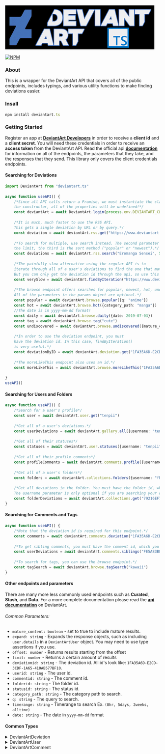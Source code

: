 ![DeviantArt.ts](images/deviantart.tslogo.gif)

[![NPM](https://nodei.co/npm/deviantart.ts.png)](https://nodei.co/npm/deviantart.ts/)

### About
This is a wrapper for the DeviantArt API that covers all of the public endpoints, includes typings, and various utility functions to make finding deviations easier. 

### Insall
```ts
npm install deviantart.ts
```

### Getting Started
Register an app at [**DeviantArt Developers**](https://www.deviantart.com/developers/) in order to receive a **client id** and a **client secret**. You will need these credentials in order to receive an **access token** from the DeviantArt API. Read the official api [**documentation**](https://www.deviantart.com/developers/http/v1/20160316) for information on all of the endpoints, the parameters that they take, and the responses that they send. This library only covers the client credentials endpoints.

#### Searching for Deviations
```ts
import DeviantArt from "deviantart.ts"

async function useAPI() {
    /*Since all API calls return a Promise, we must instantiate the class using an asynchronous method. Don't use
    the constructor, all of the properties will be undefined!*/
    const deviantArt = await DeviantArt.login(process.env.DEVIANTART_CLIENT_ID, process.env.DEVIANTART_CLIENT_SECRET)

    /*It is much, much faster to use the RSS API.
    This gets a single deviation by URL or by query.*/
    const deviation = await deviantArt.rss.get("https://www.deviantart.com/fhilippe124/art/Sagiri-Izumi-Eromanga-sensei-fanart-678288299")

    /*To search for multiple, use search instead. The second parameter is 
    the limit, the third is the sort method ("popular" or "newest").*/
    const deviations = await deviantArt.rss.search("Eromanga Sensei", 50, "popular")

    /*The painfully slow alternative using the regular API is to 
    iterate through all of a user's deviations to find the one that matches the URL.
    But you can only get the deviation id through the api, so use this instead if you need it.*/
    const verySlow = await deviantArt.findByIteration("https://www.deviantart.com/fhilippe124/art/Yamada-Elf-Eromanga-sensei-fanart-678701561")

    /*The browse endpoint offers searches for popular, newest, hot, undiscovered, etc. deviations.
    All of the parameters in the params object are optional.*/
    const popular = await deviantArt.browse.popular({q: "anime"})
    const hot = await deviantArt.browse.hot({category_path: "manga"})
    //The date is in yyyy-mm-dd format!
    const daily = await deviantArt.browse.daily({date: 2019-07-03})
    const tag = await deviantArt.browse.tag("cute")
    const undiscovered = await deviantArt.browse.undiscovered({mature_content: true})

    /*In order to use the deviation endpoint, you must 
    have the deviation id. In this case, findByIteration()
    is very useful.*/
    const deviationByID = await deviantArt.deviation.get("1FA35A6D-E2CD-3CDF-1A65-410AB577BF10")

    /*The moreLikeThis endpoint also uses an id.*/
    const moreLikeThis = await deviantArt.browse.moreLikeThis("1FA35A6D-E2CD-3CDF-1A65-410AB577BF10")

}
useAPI()
```
#### Searching for Users and Folders
```ts
async function useAPI() {
    /*Search for a user's profile*/
    const user = await deviantArt.user.get("tenpii")

    /*Get all of a user's deviations.*/
    const userDeviations = await deviantArt.gallery.all({username: "tenpii"})

    /*Get all of their statuses*/
    const statuses = await deviantArt.user.statuses({username: "tenpii"})

    /*Get all of their profile comments*/
    const profileComments = await deviantArt.comments.profile({username: "tenpii"})

    /*Get all of a user's folders*/
    const folders = await deviantArt.collections.folders({username: "fhilippe124"})

    /*Get all deviations in the folder. You must have the folder id, which you can get from the api call above.
    The username parameter is only optional if you are searching your own folders.*/
    const folderDeviations = await deviantArt.collections.get("79216EF7-CED7-6973-DD90-6793348AD2A4", {username: "fhilippe124"})
}
```
#### Searching for Comments and Tags
```ts
async function useAPI() {
    /*Note that the deviation id is required for this endpoint.*/
    const comments = await deviantArt.comments.deviation("1FA35A6D-E2CD-3CDF-1A65-410AB577BF10")

    /*To get sibling comments, you must have the comment id, which you can get from the api call above.*/
    const userDeviations = await deviantArt.comments.siblings("FE5A83B8-0495-9E1D-3A54-864D943D579C")

    /*To search for tags, you can use the browse endpoint.*/
    const tagSearch = await deviantArt.browse.tagSearch("kawaii")
}
```
#### Other endpoints and parameters
There are many more less commonly used endpoints such as **Curated**, **Stash**, and **Data**. For a more complete documentation please read the [**api documentation**](https://www.deviantart.com/developers/http/v1/20160316) on DeviantArt.
###### Common Parameters:
- `mature_content: boolean` - set to true to include mature results.
- `expand: string` - Expands the response objects, such as including `user.details` in a `DeviantArtUser` object. You may need to use type assertions if you use.
- `offset: number` - Returns results starting from the offset
- `limit: number` - Returns a certain amount of results
- `deviationid: string` - The deviation id. All id's look like: `1FA35A6D-E2CD-3CDF-1A65-410AB577BF10`.
- `userid: string` - The user id. 
- `commentid: string` - The comment id. 
- `folderid: string` - The folder id.
- `statusid: string` - The status id.
- `category_path: string` - The category path to search.
- `q: string` - The query to search.
- `timerange: string` - Timerange to search Ex. `(8hr, 5days, 2weeks, alltime)`
- `date: string` - The date in `yyyy-mm-dd` format

#### Common Types
<details>
<summary>DeviantArtDeviation</summary>
```ts
export interface DeviantArtDeviation {
    deviationid: string
    printid: string | null
    url?: string
    title?: string
    category?: string
    category_path?: string
    is_favourited?: boolean
    is_deleted?: boolean
    author?: DeviantArtUser
    stats?: {
        comments: number
        favourites: number
    }
    published_time?: string
    allows_comments?: boolean
    preview?: {
        src: string
        height: number
        width: number
        transparency: boolean
    }
    content?: {
        src: string
        height: number
        width: number
        transparency: boolean
        filesize: number
    }
    thumbs?: Array<{
        src: string
        height: number
        width: number
        transparency: boolean
    }>
    videos?: Array<{
        src: string
        quality: string
        filesize: number
        duration: number
    }>
    flash?: {
        src: string
        height: number
        width: number
    }
    daily_deviation?: {
        body: string
        time: string
        giver: DeviantArtUser
        suggester?: DeviantArtUser
    }
    excerpt?: string
    is_mature?: boolean
    is_downloadable?: boolean
    download_filesize?: number
    challenge?: {
        type: string[]
        completed: boolean
        tags: string[]
        locked?: boolean
        credit_deviation: string | null
        media: string[]
        level_label?: string
        time_limit?: number
        levels?: string[]
    }
    challenge_entry?: {
        challengeid: string
        challenge_title: string
        challenge?: DeviantArtDeviation
        timed_duration: number
        submission_time: string
    }
    motion_book?: {
        embed_url: string
    }
}
```
</details>

<details>
<summary>DeviantArtUser</summary>
```ts
export interface DeviantArtUser {
    userid: string
    username: string
    usericon: string
    type: string
    is_watching?: boolean
    details?: {
        sex: string | null
        age: number | null
        joinDate: string
    }
    geo?: {
        country: string
        countryid: number
        timezone: string
    }
    profile?: {
        user_is_artist: boolean
        artist_level: string | null
        artist_specialty: string | null
        real_name: string
        tagline: string
        website: string
        cover_photo: string
        profile_pic: DeviantArtDeviation
    }
    stats?: {
        watchers: number
        friends: number
    }
}
```
</details>

<details>
<summary>DeviantArtComment</summary>
```ts
export interface DeviantArtComment {
    commentid: string
    parentid: string | null
    posted: string
    replies: number
    hidden: string | null
    body: string
    user: DeviantArtUser
}
```
</details>